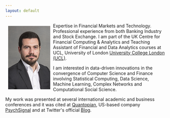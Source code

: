 ```yaml
---
layout: default
---
```


<img style="width=305px;height=445px;float:left;padding:9px;"
src="/image/p2.jpg" alt="profile picture" width="133" height="200">

Expertise in Financial Markets and Technology. Professional experience from both Banking Industry and Stock Exchange.
I am part of the UK Centre for Financial Computing & Analytics and Teaching Assistant of Financial and Data Analytics courses at UCL, University of London [University College London (UCL)](http://www.ucl.ac.uk/).

I am interested in data-driven innovations in the convergence of Computer Science and Finance involving Statistical Computing, Data Science, Machine Learning, Complex Networks and Computational Social Science.

My work was presented at several international academic and business conferences and it was cited at [Quantopian](https://www.quantopian.com/posts/important-study-confirms-non-linear-evidence-of-causal-effects-of-social-media-on-market-prices-using-psychsignal-dataset), US-based company [PsychSignal](https://psychsignal.com/uclwhitepapers/) and at Twitter's official [Blog](https://blog.twitter.com/2016/twitter-data-and-the-financial-markets-sentiment-analysis-volatility-other-indicators). 




